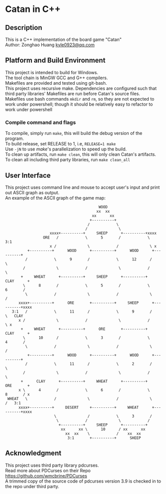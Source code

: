 # Catan in C++
## Description
This is a C++ implementation of the board game "Catan"  
Author: Zonghao Huang <kyle0923@qq.com>  

## Platform and Build Environment
This project is intended to build for Windows.  
The tool chain is MinGW GCC and G++ compilers.  
Makefiles are provided and tested using git-bash.  
This project uses recursive make. Dependencies are configured such that third party libraries' Makefiles are run before Catan's source files.  
Makefiles use bash commands `mkdir` and `rm`, so they are not expected to work under powershell; though it should be relatively easy to refactor to work under powershell  
### Compile command and flags
To compile, simply run `make`, this will build the debug version of the program.  
To build release, set RELEASE to 1, i.e, `RELEASE=1 make`  
Use `-jN` to use *make*'s parallelization to speed up the build.  
To clean up artifacts, run `make clean`, this will only clean Catan's artifacts.  
To clean all including third party libraries, run `make clean_all`

## User Interface
This project uses command line and mouse to accept user's input and print out ASCII graph as output.  
An example of the ASCII graph of the game map:
```
                                          WOOD                                         
                                         xx  xx                                        
                                       xx      xx                                      
                                      +----------+                                     
                                     /            \                                    
                                    /              \                                   
                    xxxx+----------+     SHEEP      +----------+xxxx                   
                 ORE   /            \      5       /            \   3:1                
                    x /              \            /              \ x                   
          +----------+      WOOD      +----------+      WOOD      +----------+         
         /            \      9       /            \      12      /            \        
        /              \            /              \            /              \       
       +     WHEAT      +----------+     SHEEP      +----------+      CLAY      +      
        \      8       /            \      5       /            \      6       /       
         \            /              \            /              \            /        
      xxxx+----------+      ORE       +----------+     SHEEP      +----------+xxxx     
   3:1   /            \      11      /            \      9       /            \   CLAY 
      x /              \            /              \            /              \ x     
       +     WHEAT      +----------+      ORE       +----------+      CLAY      +      
        \      10      /            \      3       /            \      4       /       
         \            /              \            /              \            /        
          +----------+      WOOD      +----------+      WOOD      +----------+         
         /            \      11      /            \      2       /            \        
        /              \            /              \            /              \       
       +      CLAY      +----------+     WHEAT      +----------+      ORE       +      
      x \      4       /            \      6       /            \      8       / x     
 WHEAT   \            /              \            /              \            /   3:1  
      xxxx+----------+     DESERT     +----------+     WHEAT      +----------+xxxx     
                      \              /            \      3       /                     
                       \            /              \            /                      
                        +----------+     SHEEP      +----------+                       
                         xx      xx \      10      / xx      xx                        
                           xx  xx    \            /    xx  xx                          
                            3:1       +----------+      SHEEP                          
```

## Acknowledgment
This project uses third party library pdcurses.  
Read more about PDCurses on their Repo https://github.com/wmcbrine/PDCurses  
A trimmed copy of the source code of pdcurses version 3.9 is checked in to the repo under third party.
